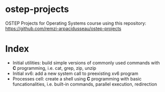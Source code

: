 # ostep-projects
OSTEP Projects for Operating Systems course using this repository: https://github.com/remzi-arpacidusseau/ostep-projects

# Index
- Initial utilities: build simple versions of commonly used commands with **C** programming, i.e. cat, grep, zip, unzip
- Initial xv6: add a new system call to preexisting xv6 program
- Processes cell: create a shell using **C** programming with basic funcationalities, i.e. built-in commands, parallel execution, redirection
